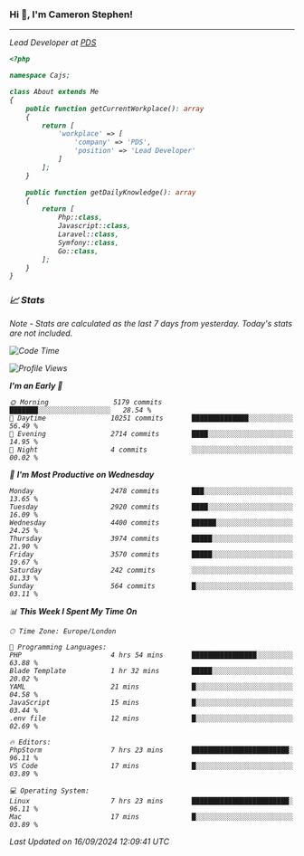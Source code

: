 ### Hi 👋, I'm Cameron Stephen!
<hr>
<p><em>Lead Developer at <a href="https://prindatasolutions.co.uk">PDS</a></p>


```php
<?php

namespace Cajs;

class About extends Me
{
    public function getCurrentWorkplace(): array
    {
        return [
            'workplace' => [
                'company' => 'PDS',
                'position' => 'Lead Developer'
            ]
        ];
    }

    public function getDailyKnowledge(): array
    {
        return [
            Php::class,
            Javascript::class,
            Laravel::class,
            Symfony::class,
            Go::class,
        ];
    }
}
```

### 📈 Stats
<p><em>Note - Stats are calculated as the last 7 days from yesterday. Today's stats are not included.</em></p>


<!--START_SECTION:waka-->
![Code Time](http://img.shields.io/badge/Code%20Time-3%2C939%20hrs%2013%20mins-blue)

![Profile Views](http://img.shields.io/badge/Profile%20Views-4-blue)

**I'm an Early 🐤** 

```text
🌞 Morning                5179 commits        ███████░░░░░░░░░░░░░░░░░░   28.54 % 
🌆 Daytime                10251 commits       ██████████████░░░░░░░░░░░   56.49 % 
🌃 Evening                2714 commits        ████░░░░░░░░░░░░░░░░░░░░░   14.95 % 
🌙 Night                  4 commits           ░░░░░░░░░░░░░░░░░░░░░░░░░   00.02 % 
```
📅 **I'm Most Productive on Wednesday** 

```text
Monday                   2478 commits        ███░░░░░░░░░░░░░░░░░░░░░░   13.65 % 
Tuesday                  2920 commits        ████░░░░░░░░░░░░░░░░░░░░░   16.09 % 
Wednesday                4400 commits        ██████░░░░░░░░░░░░░░░░░░░   24.25 % 
Thursday                 3974 commits        █████░░░░░░░░░░░░░░░░░░░░   21.90 % 
Friday                   3570 commits        █████░░░░░░░░░░░░░░░░░░░░   19.67 % 
Saturday                 242 commits         ░░░░░░░░░░░░░░░░░░░░░░░░░   01.33 % 
Sunday                   564 commits         █░░░░░░░░░░░░░░░░░░░░░░░░   03.11 % 
```


📊 **This Week I Spent My Time On** 

```text
🕑︎ Time Zone: Europe/London

💬 Programming Languages: 
PHP                      4 hrs 54 mins       ████████████████░░░░░░░░░   63.88 % 
Blade Template           1 hr 32 mins        █████░░░░░░░░░░░░░░░░░░░░   20.02 % 
YAML                     21 mins             █░░░░░░░░░░░░░░░░░░░░░░░░   04.58 % 
JavaScript               15 mins             █░░░░░░░░░░░░░░░░░░░░░░░░   03.44 % 
.env file                12 mins             █░░░░░░░░░░░░░░░░░░░░░░░░   02.69 % 

🔥 Editors: 
PhpStorm                 7 hrs 23 mins       ████████████████████████░   96.11 % 
VS Code                  17 mins             █░░░░░░░░░░░░░░░░░░░░░░░░   03.89 % 

💻 Operating System: 
Linux                    7 hrs 23 mins       ████████████████████████░   96.11 % 
Mac                      17 mins             █░░░░░░░░░░░░░░░░░░░░░░░░   03.89 % 
```


 Last Updated on 16/09/2024 12:09:41 UTC
<!--END_SECTION:waka-->
